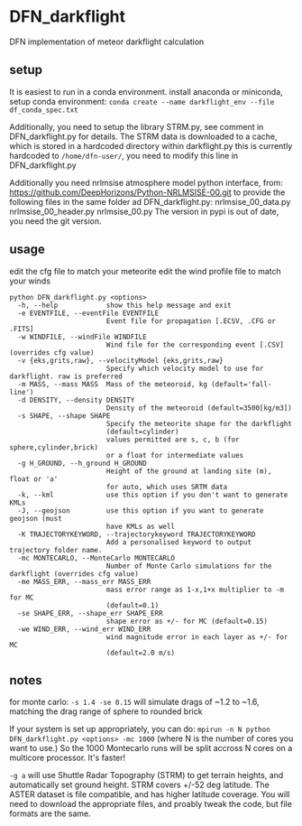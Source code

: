 # DFN_darkflight
DFN implementation of meteor darkflight calculation

## setup
It is easiest to run in a conda environment. install anaconda or miniconda, setup conda environment:
`conda create --name darkflight_env --file df_conda_spec.txt`

Additionally, you need to setup the library STRM.py, see comment in DFN_darkflight.py for details.
The STRM data is downloaded to a cache, which is stored in a hardcoded directory within darkflight.py
this is currently hardcoded to `/home/dfn-user/`, you need to modify this line in DFN_darkflight.py

Additionally you need nrlmsise atmosphere model python interface, from:
https://github.com/DeepHorizons/Python-NRLMSISE-00.git
to provide the following files in the same folder ad DFN_darkflight.py:
   nrlmsise_00_data.py
   nrlmsise_00_header.py
   nrlmsise_00.py
The version in pypi is out of date, you need the git version.

## usage
edit the cfg file to match your meteorite
edit the wind profile file to match your winds

```
python DFN_darkflight.py <options>
  -h, --help            show this help message and exit
  -e EVENTFILE, --eventFile EVENTFILE
                        Event file for propagation [.ECSV, .CFG or .FITS]
  -w WINDFILE, --windFile WINDFILE
                        Wind file for the corresponding event [.CSV] (overrides cfg value)
  -v {eks,grits,raw}, --velocityModel {eks,grits,raw}
                        Specify which velocity model to use for darkflight. raw is preferred
  -m MASS, --mass MASS  Mass of the meteoroid, kg (default='fall-line')
  -d DENSITY, --density DENSITY
                        Density of the meteoroid (default=3500[kg/m3])
  -s SHAPE, --shape SHAPE
                        Specify the meteorite shape for the darkflight
                        (default=cylinder)
                        values permitted are s, c, b (for sphere,cylinder,brick) 
                        or a float for intermediate values
  -g H_GROUND, --h_ground H_GROUND
                        Height of the ground at landing site (m), float or 'a'
                        for auto, which uses SRTM data
  -k, --kml             use this option if you don't want to generate KMLs
  -J, --geojson         use this option if you want to generate geojson (must
                        have KMLs as well
  -K TRAJECTORYKEYWORD, --trajectorykeyword TRAJECTORYKEYWORD
                        Add a personalised keyword to output trajectory folder name.
  -mc MONTECARLO, --MonteCarlo MONTECARLO
                        Number of Monte Carlo simulations for the darkflight (overrides cfg value)
  -me MASS_ERR, --mass_err MASS_ERR
                        mass error range as 1-x,1+x multiplier to -m for MC
                        (default=0.1)
  -se SHAPE_ERR, --shape_err SHAPE_ERR
                        shape error as +/- for MC (default=0.15)
  -we WIND_ERR, --wind_err WIND_ERR
                        wind magnitude error in each layer as +/- for MC
                        (default=2.0 m/s)
```

## notes
for monte carlo:
`-s 1.4 -se 0.15` will simulate drags of ~1.2 to ~1.6, matching the drag range of sphere to rounded brick

If your system is set up appropriately, you can do:
`mpirun -n N python DFN_darkflight.py <options> -mc 1000` (where N is the number of cores you want to use.)
So the 1000 Montecarlo runs will be split accross N cores on a multicore processor. It's faster!

`-g a` will use Shuttle Radar Topography (STRM) to get terrain heights, and automatically set ground height.
STRM covers +/-52 deg latitude. The ASTER dataset is file compatible, and has higher latitude coverage.
You will need to download the appropriate files, and proably tweak the code, but file formats are the same.

